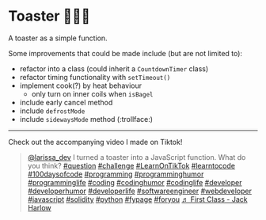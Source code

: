 # Toaster :bread::bagel::waffle:

A toaster as a simple function.

Some improvements that could be made include (but are not limited to):

- refactor into a class (could inherit a `CountdownTimer` class)
- refactor timing functionality with `setTimeout()`
- implement cook(?) by heat behaviour
  - only turn on inner coils when `isBagel`
- include early cancel method
- include `defrostMode`
- include `sidewaysMode` method (:trollface:)

---

Check out the accompanying video I made on Tiktok!

<blockquote class="tiktok-embed" cite="https://www.tiktok.com/@larissa_dev/video/7092752516990930181" data-video-id="7092752516990930181" style="max-width: 605px;min-width: 325px;" > <section> <a target="_blank" title="@larissa_dev" href="https://www.tiktok.com/@larissa_dev">@larissa_dev</a> I turned a toaster into a JavaScript function. What do you think? <a title="question" target="_blank" href="https://www.tiktok.com/tag/question">#question</a> <a title="challenge" target="_blank" href="https://www.tiktok.com/tag/challenge">#challenge</a> <a title="learnontiktok" target="_blank" href="https://www.tiktok.com/tag/learnontiktok">#LearnOnTikTok</a> <a title="learntocode" target="_blank" href="https://www.tiktok.com/tag/learntocode">#learntocode</a> <a title="100daysofcode" target="_blank" href="https://www.tiktok.com/tag/100daysofcode">#100daysofcode</a> <a title="programming" target="_blank" href="https://www.tiktok.com/tag/programming">#programming</a> <a title="programminghumor" target="_blank" href="https://www.tiktok.com/tag/programminghumor">#programminghumor</a> <a title="programminglife" target="_blank" href="https://www.tiktok.com/tag/programminglife">#programminglife</a> <a title="coding" target="_blank" href="https://www.tiktok.com/tag/coding">#coding</a> <a title="codinghumor" target="_blank" href="https://www.tiktok.com/tag/codinghumor">#codinghumor</a> <a title="codinglife" target="_blank" href="https://www.tiktok.com/tag/codinglife">#codinglife</a> <a title="developer" target="_blank" href="https://www.tiktok.com/tag/developer">#developer</a> <a title="developerhumor" target="_blank" href="https://www.tiktok.com/tag/developerhumor">#developerhumor</a> <a title="developerlife" target="_blank" href="https://www.tiktok.com/tag/developerlife">#developerlife</a> <a title="softwareengineer" target="_blank" href="https://www.tiktok.com/tag/softwareengineer">#softwareengineer</a> <a title="webdeveloper" target="_blank" href="https://www.tiktok.com/tag/webdeveloper">#webdeveloper</a> <a title="javascript" target="_blank" href="https://www.tiktok.com/tag/javascript">#javascript</a> <a title="solidity" target="_blank" href="https://www.tiktok.com/tag/solidity">#solidity</a> <a title="python" target="_blank" href="https://www.tiktok.com/tag/python">#python</a> <a title="fypage" target="_blank" href="https://www.tiktok.com/tag/fypage">#fypage</a> <a title="foryou" target="_blank" href="https://www.tiktok.com/tag/foryou">#foryou</a> <a target="_blank" title="♬ First Class - Jack Harlow" href="https://www.tiktok.com/music/First-Class-7084006982138480642">♬ First Class - Jack Harlow</a> </section> </blockquote> <script async src="https://www.tiktok.com/embed.js"></script>
